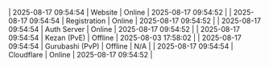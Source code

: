 | 2025-08-17 09:54:54 | Website | Online | 2025-08-17 09:54:52 |
| 2025-08-17 09:54:54 | Registration | Online | 2025-08-17 09:54:52 |
| 2025-08-17 09:54:54 | Auth Server | Online | 2025-08-17 09:54:52 |
| 2025-08-17 09:54:54 | Kezan (PvE) | Offline | 2025-08-03 17:58:02 |
| 2025-08-17 09:54:54 | Gurubashi (PvP) | Offline | N/A |
| 2025-08-17 09:54:54 | Cloudflare | Online | 2025-08-17 09:54:52 |
